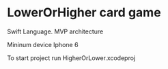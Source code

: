 # LowerOrHigher card game

Swift Language.
MVP architecture

Mininum device Iphone 6

To start project run HigherOrLower.xcodeproj
